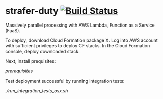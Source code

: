 # strafer-duty [![Build Status](https://travis-ci.org/tsu-denim/strafer-duty.svg?branch=master)](https://travis-ci.org/tsu-denim/strafer-duty)
Massively parallel processing with AWS Lambda, Function as a Service (FaaS).

To deploy, download Cloud Formation package X. Log into AWS account with
sufficient privileges to deploy CF stacks. In the Cloud Formation console,
deploy downloaded stack.

Next, install prequisites:

*prerequisites*

Test deployment successful by running integration tests:

*./run_integration_tests_osx.sh*

